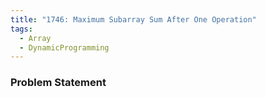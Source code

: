 ```yaml
---
title: "1746: Maximum Subarray Sum After One Operation"
tags:
  - Array
  - DynamicProgramming
---
```

### Problem Statement

